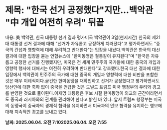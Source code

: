 # **제목: "한국 선거 공정했다"지만…백악관 "中 개입 여전히 우려" 뒤끝**

  내용: 美 백악관, 한국 대통령 선거 결과 평가미국 백악관이 3일(현지시간) 한국의 제21대 대통령 선거 결과에 대해 "선거가 자유롭고 공정하게 치러졌다"고 평가하면서도 "중국의 간섭과 영향력에 대해 우려하고 반대한다"는 입장을 내놨다.백악관은 한국의 대선 결과에 대한 입장을 묻는 연합뉴스에 "한미동맹은 철통같이 유지된다"며 "한국은 자유롭고 공정한 선거를 진행했지만, 미국은 전 세계 민주주의 국가들에 대한 중국의 개입과 영향력 행사에 대해서는 여전히 우려하며 반대한다"고 강조했다.한국 대선 결과에 대한 입장에서 백악관이 민주주의 국가에 대한 중국의 개입과 영향력에 대한 비판을 포함한 것은 매우 이례적이다.굳건한 한미동맹을 재확인하고 선거가 공정했다고 평가하면서도 당선인에 대한 축하 없이 중국을 언급한 것은 도널드 트럼프 미국 행정부의 우려와 경고를 반영한 것으로 풀이된다.이재명 대통령은 후보 시절 한미동맹이 외교의 근간이라면서도 중국과 러시아와의 관계를 관리해야 한다고 밝힌 바 있다. 앞서 트럼프 행정부는 미국의 동맹국이 중국과의 경제적 협력을 유지하면서 미국과의 안보 협력을 유지하는 행보에 대해 지속적인 경고를 보내고 있다.

  **날짜: 2025.06.04. 오전 7:102025.06.04. 오전 7:55**